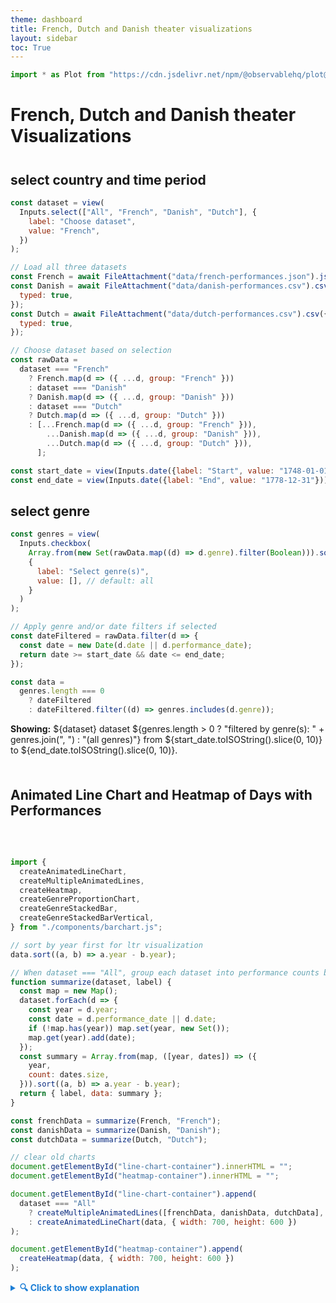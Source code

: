 ```yaml
---
theme: dashboard
title: French, Dutch and Danish theater visualizations
layout: sidebar
toc: True
---
```


```js
import * as Plot from "https://cdn.jsdelivr.net/npm/@observablehq/plot@0.6/+esm";
```

# French, Dutch and Danish theater Visualizations

<div style="margin-top: 8%;"></div>

## select country and time period

```js
const dataset = view(
  Inputs.select(["All", "French", "Danish", "Dutch"], {
    label: "Choose dataset",
    value: "French",
  })
);
```

```js
// Load all three datasets
const French = await FileAttachment("data/french-performances.json").json();
const Danish = await FileAttachment("data/danish-performances.csv").csv({
  typed: true,
});
const Dutch = await FileAttachment("data/dutch-performances.csv").csv({
  typed: true,
});
```


```js
// Choose dataset based on selection
const rawData =
  dataset === "French"
    ? French.map(d => ({ ...d, group: "French" }))
    : dataset === "Danish"
    ? Danish.map(d => ({ ...d, group: "Danish" }))
    : dataset === "Dutch"
    ? Dutch.map(d => ({ ...d, group: "Dutch" }))
    : [...French.map(d => ({ ...d, group: "French" })),
        ...Danish.map(d => ({ ...d, group: "Danish" })),
        ...Dutch.map(d => ({ ...d, group: "Dutch" })),
      ];
```

```js
const start_date = view(Inputs.date({label: "Start", value: "1748-01-01"}));
const end_date = view(Inputs.date({label: "End", value: "1778-12-31"}));
```

## select genre

```js
const genres = view(
  Inputs.checkbox(
    Array.from(new Set(rawData.map((d) => d.genre).filter(Boolean))).sort(),
    {
      label: "Select genre(s)",
      value: [], // default: all
    }
  )
);
```

```js
// Apply genre and/or date filters if selected
const dateFiltered = rawData.filter(d => {
  const date = new Date(d.date || d.performance_date);
  return date >= start_date && date <= end_date;
});

const data =
  genres.length === 0
    ? dateFiltered
    : dateFiltered.filter((d) => genres.includes(d.genre));


```



**Showing:** ${dataset} dataset
${genres.length > 0 ? "filtered by genre(s): " + genres.join(", ") : "(all genres)"}
from ${start_date.toISOString().slice(0, 10)} to ${end_date.toISOString().slice(0, 10)}.


<div style="margin-top: 10%;"></div>




## Animated Line Chart and Heatmap of Days with Performances

<div style="
  display: flex;
  flex-wrap: wrap;
  justify-content: center;
  gap: 2rem;
  max-width: 1500px;
  margin: auto;
">
  <div id="line-chart-container" style="flex: 1 1 500px; min-width: 450px;"></div>
  <div id="heatmap-container" style="flex: 1 1 500px; min-width: 450px;"></div>
</div>




```js
import {
  createAnimatedLineChart,
  createMultipleAnimatedLines,
  createHeatmap,
  createGenreProportionChart,
  createGenreStackedBar,
  createGenreStackedBarVertical,
} from "./components/barchart.js";

// sort by year first for ltr visualization
data.sort((a, b) => a.year - b.year);

// When dataset === "All", group each dataset into performance counts by year
function summarize(dataset, label) {
  const map = new Map();
  dataset.forEach(d => {
    const year = d.year;
    const date = d.performance_date || d.date;
    if (!map.has(year)) map.set(year, new Set());
    map.get(year).add(date);
  });
  const summary = Array.from(map, ([year, dates]) => ({
    year,
    count: dates.size,
  })).sort((a, b) => a.year - b.year);
  return { label, data: summary };
}

const frenchData = summarize(French, "French");
const danishData = summarize(Danish, "Danish");
const dutchData = summarize(Dutch, "Dutch");

// clear old charts
document.getElementById("line-chart-container").innerHTML = "";
document.getElementById("heatmap-container").innerHTML = "";

document.getElementById("line-chart-container").append(
  dataset === "All"
    ? createMultipleAnimatedLines([frenchData, danishData, dutchData], { width: 700, height: 600 })
    : createAnimatedLineChart(data, { width: 700, height: 600 })
);

document.getElementById("heatmap-container").append(
  createHeatmap(data, { width: 700, height: 600 })
);

```

<details>
  <summary style="cursor: pointer; font-weight: bold; color: #1c7ed6;">
    🔍 Click to show explanation
  </summary>
  <p>
    +INSERT CONTEXTUAL INFORMATION
  </p>
</details>



<!-- spacing between charts -->
<div style="margin-top: 10%;"></div>

